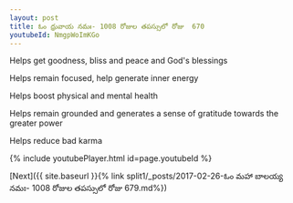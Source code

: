 ```yaml
---
layout: post
title: ఓం ధ్రువాయ నమః- 1008 రోజుల తపస్సులో రోజు  670
youtubeId: NmgpWoImKGo
---
```

 
 
Helps get goodness, bliss and peace and God's blessings
 
Helps remain focused, help generate inner energy 
 
Helps boost physical and mental health 
 
Helps remain grounded and generates a sense of gratitude towards the greater power 
 
Helps reduce bad karma
 
 
 
 


{% include youtubePlayer.html id=page.youtubeId %}
 
[Next]({{ site.baseurl }}{% link  split1/_posts/2017-02-26-ఓం మహా బాలయ్య నమః- 1008 రోజుల తపస్సులో రోజు  679.md%})
 
